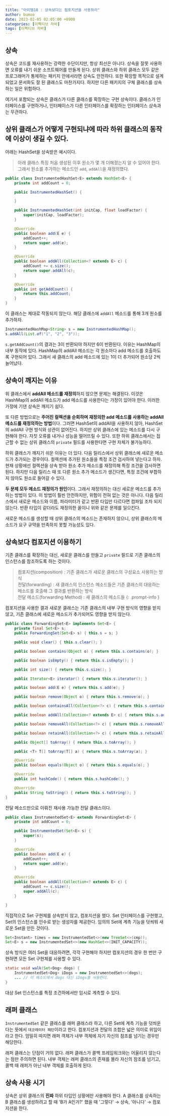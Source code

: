 ```yaml
---
title: "아이템18 : 상속보다는 컴포지션을 사용하라"
author: bumoo
date: 2023-02-05 02:05:00 +0900
categories: [이펙티브 자바]
tags: [이펙티브 자바]
---
```


## 상속
상속은 코드를 재사용하는 강력한 수단이지만, 항상 최선은 아니다.
상속을 잘못 사용하면 오류를 내기 쉬운 소프트웨어를 만들게 된다.
상위 클래스와 하위 클래스 모두 같은 프로그래머가 통제하는 패키지 안에서라면 상속도 안전하다.
또한 확장할 목적으로 설계되었고 문서화도 잘 된 클래스도 마찬가지다.
하지만 다른 패키지의 구체 클래스를 상속하는 일은 위험하다.

여기서 포함되는 상속은 클래스가 다른 클래스를 확장하는 구현 상속이다.
클래스가 인터페이스를 구현하거나, 인터페이스가 다른 인터페이스를 확장하는 인터페이스 상속과는 무관하다.

## 상위 클래스가 어떻게 구현되냐에 따라 하위 클래스의 동작에 이상이 생길 수 있다.
아래는 HashSet을 상속받은 예시이다.
> 아래 클래스 특징
> 처음 생성된 이후 원소가 몇 개 더해졌는지 알 수 있어야 한다.<br>
> 그래서 원소를 추가하는 메소드인 `add`, `addAll`을 재정의했다.

```java
public class InstrumentedHashSet<E> extends HashSet<E> {
    private int addCount = 0;

    public InstrumentedHashSet() {

    }

    public InstrumentedHashSet(int initCap, float loadFactor) {
        super(initCap, loadFactor);
    }

    @Override
    public boolean add(E e) {
        addCount++;
        return super.add(e);
    }

    @Override
    public boolean addAll(Collection<? extends E> c) {
        addCount += c.size();
        return super.addAll(c);
    }

    @Override
    public int getAddCount() {
        return this.addCount;
    }
}
```
이 클래스는 제대로 작동되지 않는다.
해당 클래스에 `addAll` 메소드를 통해 3개 원소를 추가하자.

```java
InstrumentedHashMap<String> s = new InstrumentedHashMap();
s.addAll(List.of("1", "2", "3"));
```

`s.getAddCount()`의 결과는 3이 반환되야 하지만 6이 반환된다.
이유는 HashMap의 내부 동작에 있다. HashMap의 addAll 메소드는 각 원소마다 add 메소드를 호출하도록 구현되어 있다.
그래서 새 클래스의 add 메소드에 있는 1이 더 추가되어 원소당 2씩 늘어났다.

## 상속이 깨지는 이유
위 클래스에서 **addAll 메소드를 재정의**하지 않으면 문제는 해결된다. 이것은 HashMap의 addAll 메소드가 add 메소드를 사용한다는 가정이 있어야 한다.
이러한 가정에 기댄 상속은 깨지기 쉽다.

또 다른 방법으로는 **주어진 컬렉션을 순회하며 재정의한 add 메소드를 사용하는 addAll 메소드를 재정의하는 방법**이다.
그러면 HashSet의 addAll을 사용하지 않아, HashSet의 addAll 구현 방식와 상관이 없어진다.
하지만 상위 클래스에 있는 메소드를 다시 구현해야 한다. 자칫 오류를 내거나 성능을 떨어뜨릴 수 있다.
또한 하위 클래스에서는 접근할 수 없는 상위 클래스의 `private` 필드를 사용한다면 구현 자체가 불가능하다.

하위 클래스가 깨지기 쉬운 이유는 더 있다.
다음 릴리스에서 상위 클래스에 새로운 메소드가 추가되는 경우이다.
컬렉션에 추가된 원소들을 특정 조건 검사하여 넣는다고 하자.
현재 상황에선 컬렉션을 상속 받아 원소 추가 메소드를 재정의해 특정 조건을 검사하면 된다.
하지만 다음 릴리스 때 또 다른 원소 추가 메소드가 생긴다면, 특정 조건에 부합하지 않아도 원소로 들어갈 수 있다.

**두 문제 모두 메소드 재정의가 원인**이다. 그래서 재정의하는 대신 새로운 메소드를 추가하는 방법이 있다.
이 방법이 훨씬 안전하지만, 위험이 전혀 없는 것은 아니다. 다음 릴리스에서 새로운 메소드와 이름, 파라미터가 같고 반환 타입만 다르다면 컴파일 조차 되지 않는다.
반환 타입이 같더라도 재정의한 꼴이니 위와 같은 문제를 일으킨다.

새로운 메소드를 생성할 때 상위 클래스의 메소드는 존재하지 않으니, 상위 클래스의 메소드가 요구 규약을 만족하지 못할 가능성도 있다.

## 상속보다 컴포지션 이용하기
기존 클래스를 확장하는 대신, 새로운 클래스를 만들고 `private` 필드로 기존 클래스의 인스턴스를 참조하도록 하는 것이다.
> 컴포지션(composition) : 기존 클래스가 새로운 클래스의 구성요소 사용하는 방식<br>
> 전달(forwarding) : 새 클래스의 인스턴스 메소드들은 기존 클래스의 대응하는 메소드를 호출해 그 결과를 반환하는 방식<br>
> 전달 메소드(forwarding Method) : 새 클래스의 메소드들
{: .prompt-info }

컴포지션을 사용한 결과 새로운 클래스는 기존 클래스의 내부 구현 방식의 영향을 받지 않고, 기존 클래스에 새로운 메소드가 추가되어도 영향을 받지 않는다.

```java
public class ForwardingSet<E> implements Set<E> {
    private final Set<E> s;
    public ForwardingSet(Set<E> s) { this.s = s; }

    public void clear() { this.s.clear(); }

    public boolean contains(Object o) { return this.s.contains(o); }

    public boolean isEmpty() { return this.s.isEmpty(); }

    public int size() { return this.s.size(); }

    public Iterator<E> iterator() { return this.s.iterator(); }

    public boolean add(E e) { return this.s.add(e); }

    public boolean remove(Object o) { return this.s.remove(o); }

    public boolean containsAll(Collection<?> c) { return this.s.containsAll(c); }

    public boolean addAll(Collection<? extends E> c) { return this.s.addAll(c); }

    public boolean removeAll(Collection<?> c) { return this.s.removeAll(c); }

    public boolean retainAll(Collection<?> c) { return this.s.retainAll(c); }

    public Object[] toArray() { return this.s.toArray(); }

    public <T> T[] toArray(T[] a) { return this.s.toArray(a); }

    @Override 
    public boolean equals(Object o) { return this.s.equals(o); }

    @Override
    public int hashCode() { return this.s.hashCode(); }

    @Override
    public String toString() { return this.s.toString(); }
}
```
전달 메소드만으로 이뤄진 재사용 가능한 전달 클래스이다.
```java
public class InstrumentedSet<E> extends ForwardingSet<E> {
    private int addCount = 0;

    public InstrumentedSet(Set<E> s) {
        super(s);
    }

    @Override
    public boolean add(E e) {
        addCount++;
        return super.add(e);
    }

    @Override
    public boolean addAll(Collection<? extends E> c) {
        addCount += c.size();
        super.addAll(c);
    }

}
```
직접적으로 Set 구현체를 상속받지 않고, 컴포지션을 했다.
Set 인터페이스를 구현했고, Set의 인스턴스를 인수로 받는 생성자를 제공한다.
임의의 Set에 계측 기능을 덧씌워 새로운 Set을 만든 것이다.

```java
Set<Instant> times = new InstrumentedSet<>(new TreeSet<>(cmp));
Set<E> s = new InstrumentedSet<>(new HashSet<>(INIT_CAPACITY));
```
상속 방식은 여러 Set을 대응하려면, 각각 구현해야 하지만 컴포지션의 경우 한 번만 구현하면 모든 Set 구현체를 사용할 수 있다.

```java
static void walk(Set<Dog> dogs) {
    InstrumentedSet<Dog> iDogs = new InstrumentedSet<>(dogs);
    ... // 이 메소드에서 dogs 대신 iDogs를 사용한다.
}
```
대상 Set 인스턴스를 특정 조건하에서만 임시로 계측할 수 있다.

## 래퍼 클래스
`InstrumentedSet` 같은 클래스를 래퍼 클래스라 하고, 다른 Set에 계측 기능을 덧씌운다는 뜻에서 `데코레이터 패턴`이라고 한다.
컴포지션과 전달의 조합은 넓은 의미로 위임이라고 한다. 엄밀히 따지면 래퍼 객체가 내부 객체에 자기 자신의 참조를 넘기는 경우만 해당한다.

래퍼 클래스는 단점이 거의 없다. 래퍼 클래스가 콜백 프레임워크와는 어울리지 않는다는 점만 주의하면 된다.
내부 객체는 래퍼 클래스의 존재를 몰라 자신의 참조를 넘기고, 콜백 때 래퍼가 아닌 내부 객체를 호출하게 된다.

## 상속 사용 시기
상속은 상위 클래스의 **진짜** 하위 타입인 상황에만 사용해야 한다.
A 클래스를 상속하는 B 클래스를 생성하려고 할 때 'B가 A인가?' 했을 때 '그렇다' → 상속, '아니다' → 컴포지션을 한다.
